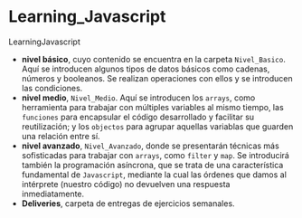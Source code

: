 # Learning_Javascript
LearningJavascript
* **nivel básico**, cuyo contenido se encuentra en la carpeta `Nivel_Basico`. Aquí  se introducen algunos tipos de datos básicos como cadenas, números y booleanos. Se realizan operaciones con ellos y se introducen las condiciones.
 * **nivel medio**, `Nivel_Medio`. Aquí se introducen los `arrays`, como herramienta
   para trabajar con múltiples variables al mismo tiempo, las `funciones` para
   encapsular el código desarrollado y facilitar su reutilización; y los `objectos`
   para agrupar aquellas variablas que guarden una relación entre sí.
 * **nivel avanzado**, `Nivel_Avanzado`, donde se presentarán técnicas más sofisticadas para trabajar con `arrays`, como `filter` y `map`. Se introducirá también la programación asíncrona, que se trata de una característica fundamental de `Javascript`, mediante la cual las órdenes que damos al intérprete (nuestro código) no devuelven una respuesta inmediatamente.
 * **Deliveries**, carpeta de entregas de ejercicios semanales.
